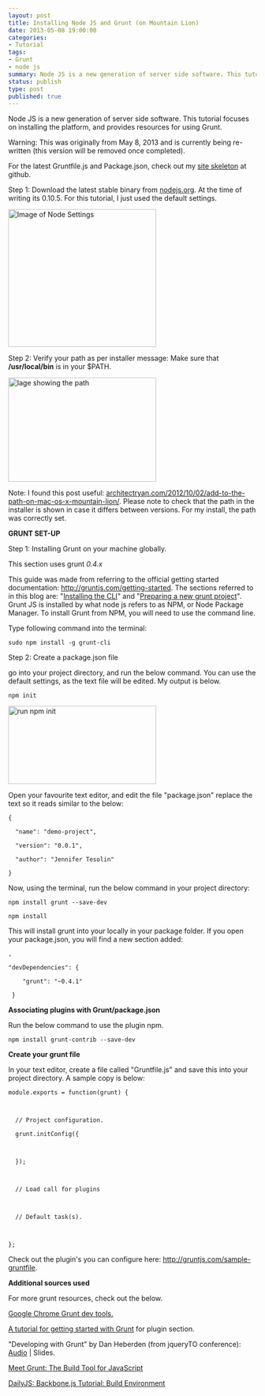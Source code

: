 ```yaml
---
layout: post
title: Installing Node JS and Grunt (on Mountain Lion)
date: 2013-05-08 19:00:00
categories:
- Tutorial
tags:
- Grunt
- node js
summary: Node JS is a new generation of server side software. This tutorial focuses on installing the platform, and provides resources for using Grunt.
status: publish
type: post
published: true
---
```


<p>Node JS is a new generation of server side software. This tutorial focuses on installing the platform, and provides resources for using Grunt.<!--more--></p>
<div class="alert alert-danger" role="alert">
  <p><span class="fa fa-exclamation" aria-hidden="true"></span> <span class="sr-only">Warning:</span> This was originally from May 8, 2013 and is currently being re-written (this version will be removed once completed).</p><p>For the latest Gruntfile.js and Package.json, check out my <a href="https://github.com/jennifert/site-skeleton" target="_blank" rel="nofollow">site skeleton</a> at github.</p>
</div>
<p>Step 1: Download the latest stable binary from <a title="Node JS web site" href="http://nodejs.org/" target="_blank" rel="nofollow">nodejs.org</a>. At the time of writing its 0.10.5. For this tutorial, I just used the default settings.</p>
<p><a href="https://jenntesolin.nyc3.digitaloceanspaces.com/blog/Screen-Shot-2013-05-07-at-9.48.27-PM.png"><img class="alignnone size-medium wp-image-169" alt="Image of Node Settings" src="https://jenntesolin.nyc3.digitaloceanspaces.com/blog/Screen-Shot-2013-05-07-at-9.48.27-PM-300x279.png" width="300" height="279" /></a></p>
<p>Step 2: Verify your path as per installer message: Make sure that <strong>/usr/local/bin</strong> is in your $PATH.</p>
<p><a href="https://jenntesolin.nyc3.digitaloceanspaces.com/blog/Screen-Shot-2013-05-07-at-9.38.02-PM.png"><img class="alignnone size-medium wp-image-167" alt="Iage showing the path" src="https://jenntesolin.nyc3.digitaloceanspaces.com/blog/Screen-Shot-2013-05-07-at-9.38.02-PM-300x211.png" width="300" height="211" /></a></p>
<p>Note: I found this post useful: <a href="http://architectryan.com/2012/10/02/add-to-the-path-on-mac-os-x-mountain-lion/" target="_blank" rel="nofollow">architectryan.com/2012/10/02/add-to-the-path-on-mac-os-x-mountain-lion/</a>. Please note to check that the path in the installer is shown in case it differs between versions. For my install, the path was correctly set.</p>
<p><strong>GRUNT SET-UP</strong></p>
<p>Step 1: Installing Grunt on your machine globally.</p>
<p>This section uses grunt <em>0.4.x</em></p>
<p>This guide was made from referring to the official getting started documentation: <a href="http://gruntjs.com/getting-started" target="_blank" rel="nofollow">http://gruntjs.com/getting-started</a>. The sections referred to in this blog are: "<a href="http://gruntjs.com/getting-started#installing-the-cli" target="_blank" rel="nofollow" name="installing-the-cli">Installing the CLI</a>" and "<a href="http://gruntjs.com/getting-started#preparing-a-new-grunt-project" target="_blank" rel="nofollow" name="preparing-a-new-grunt-project">Preparing a new grunt project</a>". Grunt JS is installed by what node js refers to as NPM, or Node Package Manager. To install Grunt from NPM, you will need to use the command line.</p>
<p>Type following command into the terminal:</p>
<code>sudo npm install -g grunt-cli</code>
<p>Step 2: Create a package.json file</p>
<p>go into your project directory, and run the below command. You can use the default settings, as the text file will be edited. My output is below.</p>
<code>npm init</code>
<p><a href="https://jenntesolin.nyc3.digitaloceanspaces.com/blog/Screen-Shot-2013-05-07-at-10.53.38-PM.png"><img class="alignnone size-medium wp-image-182" alt="run npm init" src="https://jenntesolin.nyc3.digitaloceanspaces.com/blog/Screen-Shot-2013-05-07-at-10.53.38-PM-300x158.png" width="300" height="158" /></a></p>
<p>Open your favourite text editor, and edit the file "package.json" replace the text so it reads similar to the below:</p>
<code>{<br>
  "name": "demo-project",<br>
  "version": "0.0.1",<br>
  "author": "Jennifer Tesolin"<br>
}</code>
<p>Now, using the terminal, run the below command in your project directory:</p>
<code>npm install grunt --save-dev<br>
npm install</code>
<p>This will install grunt into your locally in your package folder. If you open your package.json, you will find a new section added:</p>
<code>,<br>
"devDependencies": {<br>
    "grunt": "~0.4.1"<br>
 }</code>
<p><strong>Associating plugins with Grunt/package.json</strong></p>
<p>Run the below command to use the plugin npm.</p>
<code>npm install grunt-contrib --save-dev</code>
<p><strong>Create your grunt file</strong></p>
<p>In your text editor, create a file called "Gruntfile.js" and save this into your project directory. A sample copy is below:</p>
<code>module.exports = function(grunt) {<br>
<br>
  // Project configuration.<br>
  grunt.initConfig({<br>
<br>
  });<br>
<br>
  // Load call for plugins<br>
<br>
  // Default task(s).<br>
<br>
};</code>
<p>Check out the plugin's you can configure here: <a href="http://gruntjs.com/sample-gruntfile" target="_blank" rel="nofollow">http://gruntjs.com/sample-gruntfile</a>.</p>
<p><strong>Additional sources used</strong></p>
<p>For more grunt resources, check out the below.</p>
<p><a href="https://chrome.google.com/webstore/detail/grunt-devtools/fbiodiodggnlakggeeckkjccjhhjndnb?hl=en" target="_blank" rel="nofollow">Google Chrome Grunt dev tools.</a></p>
<p><a href="http://www.justinmccandless.com/blog/A+Tutorial+for+Getting+Started+with+Grunt" target="_blank" rel="nofollow">A tutorial for getting started with Grunt</a> for plugin section.</p>
<p>"Developing with Grunt" by Dan Heberden (from jqueryTO conference): <a href="https://dl.dropbox.com/u/8471652/jqueryto-2013/Developing_with_Grunt_-_Dan_Heberden.m4a" target="_blank" rel="nofollow">Audio</a> | Slides.</p>
<p><a href="http://net.tutsplus.com/tutorials/javascript-ajax/meeting-grunt-the-build-tool-for-javascript/" target="_blank" rel="nofollow">Meet Grunt: The Build Tool for JavaScript</a></p>
<p><a href="http://dailyjs.com/2012/11/29/backbone-tutorial-1/" target="_blank" rel="nofollow">DailyJS: Backbone.js Tutorial: Build Environment</a></p>
